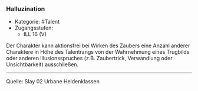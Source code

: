 ### Halluzination

- Kategorie: #Talent
- Zugangsstufen:
  - ILL 16 (V)

Der Charakter kann aktionsfrei bei Wirken des Zaubers eine Anzahl anderer Charaktere in Höhe des Talentrangs von der Wahrnehmung eines Trugbilds oder anderen Illusionsspruches (z.B. Zaubertrick, Verwandlung oder Unsichtbarkeit) ausschließen.

---

Quelle: Slay 02 Urbane Heldenklassen
